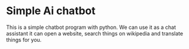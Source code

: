 # Simple Ai chatbot
This is a simple chatbot program with python.
We can use it as a chat assistant it can open a 
website, search things on wikipedia and translate things for you.
